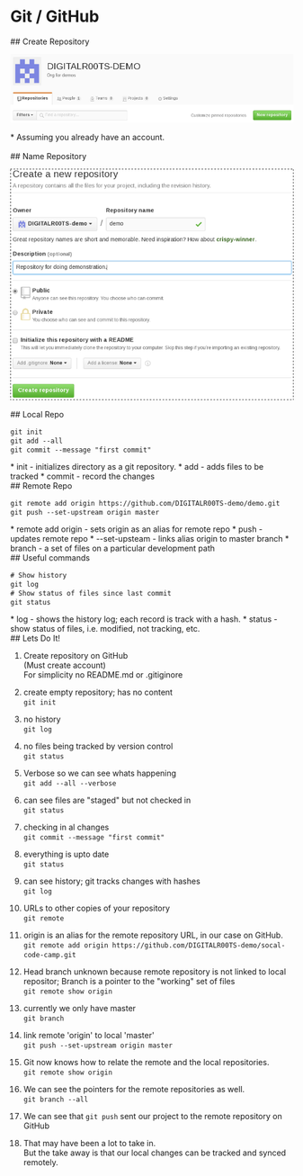 # Git / GitHub

<section>
## Create Repository

![git-01-create-repo.png](img/git-01-create-repo.png)

<aside class="notes">
* Assuming you already have an account.

</aside>
</section>
<!-- -->

<section>
<br/>
## Name Repository <!-- .element: style="margin-bottom:-.75em" -->

![git-02-create-repo.png](img/git-02-create-repo.png) <!-- .element: style="height:11em; margin-bottom:0em" -->

<aside class="notes">

</aside>
</section>
<!-- -->

<section>
## Local Repo

```
git init
git add --all
git commit --message "first commit"
```

<aside class="notes">
* init - initializes directory as a git repository.
* add - adds files to be tracked
* commit - record the changes

</aside>
</section>
<!-- -->

<section>
## Remote Repo

```
git remote add origin https://github.com/DIGITALR00TS-demo/demo.git
git push --set-upstream origin master
```

<aside class="notes">
* remote add origin - sets origin as an alias for remote repo
* push - updates remote repo
  * --set-upsteam - links alias origin to master branch
* branch - a set of files on a particular development path

</aside>
</section>
<!-- -->

<section>
## Useful commands

```
# Show history
git log
# Show status of files since last commit
git status
```

<aside class="notes">
* log - shows the history log; each record is track with a hash.
* status - show status of files, i.e. modified, not tracking, etc.

</aside>
</section>
<!-- -->

<section>
## Lets Do It!

<aside class="notes">

1. Create repository on GitHub<br>(Must create account)<br>For simplicity no README.md or .gitiginore

1. create empty repository; has no content<br/>`git init`
1. no history <br/>`git log`
1. no files being tracked by version control<br/>`git status`
1. Verbose so we can see whats happening<br/>`git add --all --verbose`
1. can see files are "staged" but not checked in<br/> `git status`
1. checking in al changes<br/> `git commit --message "first commit"`
1. everything is upto date<br/> `git status`
1. can see history; git tracks changes with hashes<br/> `git log`
1. URLs to other copies of your repository<br/> `git remote`
1. origin is an alias for the remote repository URL, in our case on GitHub.<br/> `git remote add origin https://github.com/DIGITALR00TS-demo/socal-code-camp.git`
1. Head branch unknown because remote repository is not linked to local repositor; Branch is a pointer to the "working" set of files<br/> `git remote show origin`
1. currently we only have master<br/> `git branch`
1. link remote 'origin' to local 'master'<br/> `git push --set-upstream origin master`
1. Git now knows how to relate the remote and the local repositories.<br/> `git remote show origin`
1. We can see the pointers for the remote repositories as well.<br/> `git branch --all`

1. We can see that `git push` sent our project to the remote repository on GitHub
1. That may have been a lot to take in.<br>But the take away is that our local changes can be tracked and synced remotely.

</aside>
</section>
<!-- -->
